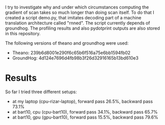 I try to investigate why and under which circumstances 
computing the gradient of scan takes so much longer than
doing scan itself. To do that I created a script demo.py,
that imitates decoding part of a machine translation architecture called
"rnned". The script currently depends of groundhog. The profiling results
and also pydotprint outputs are also stored in this repository.

The following versions of theano and groundhog were used:

* Theano: 239b6d8001e290f6c65b6f516a75e6bb1594fb02
* GroundHog: 4d124e7696d4fb98b3f26d32916165b13bd610e3

Results
=======

So far I tried three different setups:

* at my laptop (cpu-rizar-laptop), forward pass  26.5%, backward pass 73.1%
* at bart10, cpu (cpu-bart10), forward pass 34.1%, backward pass 65.7%
* at bart10, gpu (gpu-bart10), forward pass 15.5%, backward pass 79.6%
